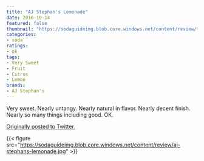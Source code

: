 ```yaml
---
title: "AJ Stephan's Lemonade"
date: 2016-10-14
featured: false
thumbnail: "https://sodaguideimg.blob.core.windows.net/content/review/thumbs/aj-stephans-lemonade.jpg"
categories:
- soda
ratings:
- ok
tags:
- Very Sweet
- Fruit
- Citrus
- Lemon
brands:
- AJ Stephan's
---
```


Very sweet. Nearly untangy. Nearly natural in flavor. Nearly decent finish. Nearly so many things including good. OK.

[Originally posted to Twitter.](https://twitter.com/Cavorter/status/786986947436646400)

{{< figure src="https://sodaguideimg.blob.core.windows.net/content/review/aj-stephans-lemonade.jpg" >}}

